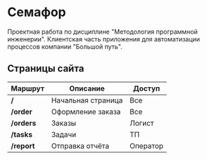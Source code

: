 # Семафор

Проектная работа по дисциплине "Методология программной инженерии".
Клиентская часть приложения для автоматизации процессов компании "Большой путь".

## Страницы сайта

| Маршрут     | Описание           | Доступ   |
|-------------|--------------------|----------|
| **/**       | Начальная страница | Все      |
| **/order**  | Оформление заказа  | Все      |
| **/orders** | Заказы             | Логист   |
| **/tasks**  | Задачи             | ТП       |
| **/report** | Отправка отчёта    | Оператор |
